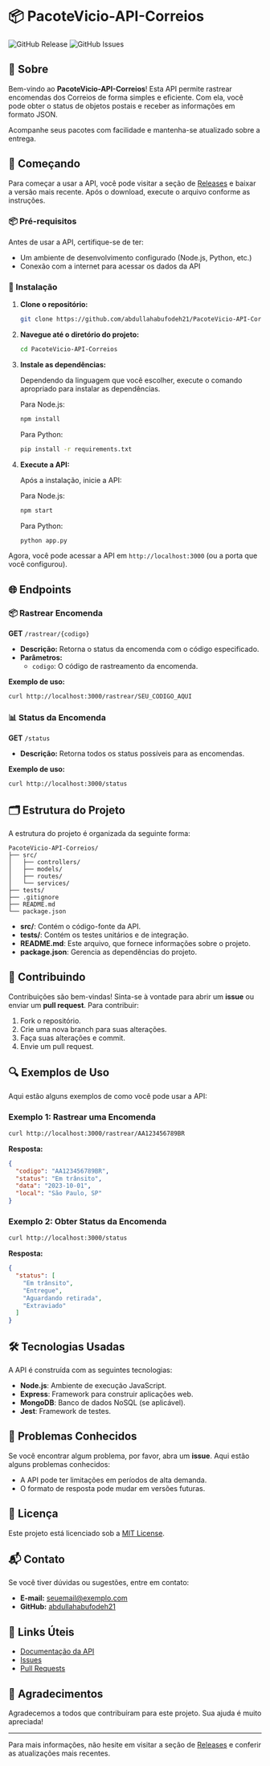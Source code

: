 # 📦 PacoteVicio-API-Correios

![GitHub Release](https://img.shields.io/github/release/abdullahabufodeh21/PacoteVicio-API-Correios.svg)
![GitHub Issues](https://img.shields.io/github/issues/abdullahabufodeh21/PacoteVicio-API-Correios.svg)

## 📜 Sobre

Bem-vindo ao **PacoteVicio-API-Correios**! Esta API permite rastrear encomendas dos Correios de forma simples e eficiente. Com ela, você pode obter o status de objetos postais e receber as informações em formato JSON. 

Acompanhe seus pacotes com facilidade e mantenha-se atualizado sobre a entrega.

## 🚀 Começando

Para começar a usar a API, você pode visitar a seção de [Releases](https://github.com/abdullahabufodeh21/PacoteVicio-API-Correios/releases) e baixar a versão mais recente. Após o download, execute o arquivo conforme as instruções.

### 📦 Pré-requisitos

Antes de usar a API, certifique-se de ter:

- Um ambiente de desenvolvimento configurado (Node.js, Python, etc.)
- Conexão com a internet para acessar os dados da API

### 🔧 Instalação

1. **Clone o repositório:**

   ```bash
   git clone https://github.com/abdullahabufodeh21/PacoteVicio-API-Correios.git
   ```

2. **Navegue até o diretório do projeto:**

   ```bash
   cd PacoteVicio-API-Correios
   ```

3. **Instale as dependências:**

   Dependendo da linguagem que você escolher, execute o comando apropriado para instalar as dependências.

   Para Node.js:

   ```bash
   npm install
   ```

   Para Python:

   ```bash
   pip install -r requirements.txt
   ```

4. **Execute a API:**

   Após a instalação, inicie a API:

   Para Node.js:

   ```bash
   npm start
   ```

   Para Python:

   ```bash
   python app.py
   ```

Agora, você pode acessar a API em `http://localhost:3000` (ou a porta que você configurou).

## 🌐 Endpoints

### 📦 Rastrear Encomenda

**GET** `/rastrear/{codigo}`

- **Descrição:** Retorna o status da encomenda com o código especificado.
- **Parâmetros:**
  - `codigo`: O código de rastreamento da encomenda.

**Exemplo de uso:**

```bash
curl http://localhost:3000/rastrear/SEU_CODIGO_AQUI
```

### 📊 Status da Encomenda

**GET** `/status`

- **Descrição:** Retorna todos os status possíveis para as encomendas.
  
**Exemplo de uso:**

```bash
curl http://localhost:3000/status
```

## 🗂️ Estrutura do Projeto

A estrutura do projeto é organizada da seguinte forma:

```
PacoteVicio-API-Correios/
├── src/
│   ├── controllers/
│   ├── models/
│   ├── routes/
│   └── services/
├── tests/
├── .gitignore
├── README.md
└── package.json
```

- **src/**: Contém o código-fonte da API.
- **tests/**: Contém os testes unitários e de integração.
- **README.md**: Este arquivo, que fornece informações sobre o projeto.
- **package.json**: Gerencia as dependências do projeto.

## 📄 Contribuindo

Contribuições são bem-vindas! Sinta-se à vontade para abrir um **issue** ou enviar um **pull request**. Para contribuir:

1. Fork o repositório.
2. Crie uma nova branch para suas alterações.
3. Faça suas alterações e commit.
4. Envie um pull request.

## 🔍 Exemplos de Uso

Aqui estão alguns exemplos de como você pode usar a API:

### Exemplo 1: Rastrear uma Encomenda

```bash
curl http://localhost:3000/rastrear/AA123456789BR
```

**Resposta:**

```json
{
  "codigo": "AA123456789BR",
  "status": "Em trânsito",
  "data": "2023-10-01",
  "local": "São Paulo, SP"
}
```

### Exemplo 2: Obter Status da Encomenda

```bash
curl http://localhost:3000/status
```

**Resposta:**

```json
{
  "status": [
    "Em trânsito",
    "Entregue",
    "Aguardando retirada",
    "Extraviado"
  ]
}
```

## 🛠️ Tecnologias Usadas

A API é construída com as seguintes tecnologias:

- **Node.js**: Ambiente de execução JavaScript.
- **Express**: Framework para construir aplicações web.
- **MongoDB**: Banco de dados NoSQL (se aplicável).
- **Jest**: Framework de testes.

## 🐛 Problemas Conhecidos

Se você encontrar algum problema, por favor, abra um **issue**. Aqui estão alguns problemas conhecidos:

- A API pode ter limitações em períodos de alta demanda.
- O formato de resposta pode mudar em versões futuras.

## 📄 Licença

Este projeto está licenciado sob a [MIT License](LICENSE).

## 📬 Contato

Se você tiver dúvidas ou sugestões, entre em contato:

- **E-mail:** seuemail@exemplo.com
- **GitHub:** [abdullahabufodeh21](https://github.com/abdullahabufodeh21)

## 🔗 Links Úteis

- [Documentação da API](https://github.com/abdullahabufodeh21/PacoteVicio-API-Correios/releases)
- [Issues](https://github.com/abdullahabufodeh21/PacoteVicio-API-Correios/issues)
- [Pull Requests](https://github.com/abdullahabufodeh21/PacoteVicio-API-Correios/pulls)

## 🎉 Agradecimentos

Agradecemos a todos que contribuíram para este projeto. Sua ajuda é muito apreciada!

---

Para mais informações, não hesite em visitar a seção de [Releases](https://github.com/abdullahabufodeh21/PacoteVicio-API-Correios/releases) e conferir as atualizações mais recentes.